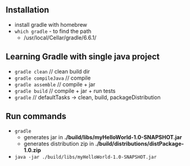 ## Installation
- install gradle with homebrew
- `which gradle` - to find the path
  - /usr/local/Cellar/gradle/6.6.1/

## Learning Gradle with single java project
- `gradle clean` // clean build dir
- `gradle compileJava` // compile
- `gradle assemble` // compile + jar
- `gradle build` // compile + jar + run tests
- `gradle` // defaultTasks -> clean, build, packageDistribution

## Run commands
- `gradle`
  - generates jar in **./build/libs/myHelloWorld-1.0-SNAPSHOT.jar**
  - generates distribution zip in **./build/distributions/distPackage-1.0.zip**
- `java -jar ./build/libs/myHelloWorld-1.0-SNAPSHOT.jar`